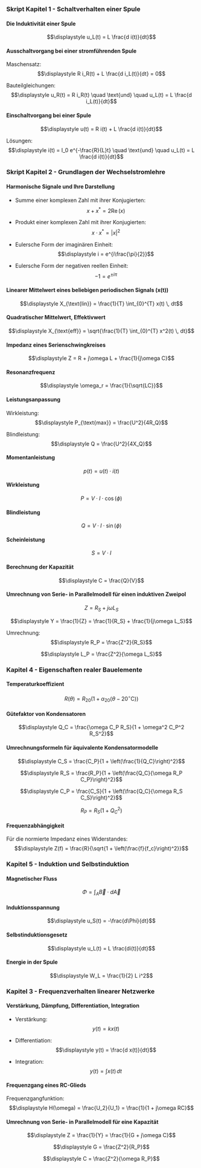### Skript Kapitel 1 - Schaltverhalten einer Spule

#### Die Induktivität einer Spule

$$\displaystyle u_L(t) = L \frac{d i(t)}{dt}$$

#### Ausschaltvorgang bei einer stromführenden Spule

Maschensatz:
$$\displaystyle R i_R(t) + L \frac{d i_L(t)}{dt} = 0$$

Bauteilgleichungen:
$$\displaystyle u_R(t) = R i_R(t) \quad \text{und} \quad u_L(t) = L \frac{d i_L(t)}{dt}$$

#### Einschaltvorgang bei einer Spule

$$\displaystyle u(t) = R i(t) + L \frac{d i(t)}{dt}$$

Lösungen:
$$\displaystyle i(t) = I_0 e^{-\frac{R}{L}t} \quad \text{und} \quad u_L(t) = L \frac{d i(t)}{dt}$$

### Skript Kapitel 2 - Grundlagen der Wechselstromlehre

#### Harmonische Signale und Ihre Darstellung

- Summe einer komplexen Zahl mit ihrer Konjugierten:
$$\displaystyle x + x^* = 2 \operatorname{Re}(x)$$

- Produkt einer komplexen Zahl mit ihrer Konjugierten:
$$\displaystyle x \cdot x^* = |x|^2$$

- Eulersche Form der imaginären Einheit:
$$\displaystyle i = e^{i\frac{\pi}{2}}$$

- Eulersche Form der negativen reellen Einheit:
$$\displaystyle -1 = e^{\pm i\pi}$$

#### Linearer Mittelwert eines beliebigen periodischen Signals \(x(t)\)

$$\displaystyle X_{\text{lin}} = \frac{1}{T} \int_{0}^{T} x(t) \, dt$$

#### Quadratischer Mittelwert, Effektivwert

$$\displaystyle X_{\text{eff}} = \sqrt{\frac{1}{T} \int_{0}^{T} x^2(t) \, dt}$$

#### Impedanz eines Serienschwingkreises

$$\displaystyle Z = R + j\omega L + \frac{1}{j\omega C}$$

#### Resonanzfrequenz

$$\displaystyle \omega_r = \frac{1}{\sqrt{LC}}$$

#### Leistungsanpassung

Wirkleistung:
$$\displaystyle P_{\text{max}} = \frac{U^2}{4R_Q}$$

Blindleistung:
$$\displaystyle Q = \frac{U^2}{4X_Q}$$

#### Momentanleistung

$$\displaystyle p(t) = u(t) \cdot i(t)$$

#### Wirkleistung

$$\displaystyle P = V \cdot I \cdot \cos(\phi)$$

#### Blindleistung

$$\displaystyle Q = V \cdot I \cdot \sin(\phi)$$

#### Scheinleistung

$$\displaystyle S = V \cdot I$$

#### Berechnung der Kapazität

$$\displaystyle C = \frac{Q}{V}$$

#### Umrechnung von Serie- in Parallelmodell für einen induktiven Zweipol

$$\displaystyle Z = R_S + j\omega L_S$$

$$\displaystyle Y = \frac{1}{Z} = \frac{1}{R_S} + \frac{1}{j\omega L_S}$$

Umrechnung:
$$\displaystyle R_P = \frac{Z^2}{R_S}$$

$$\displaystyle L_P = \frac{Z^2}{\omega L_S}$$

### Kapitel 4 - Eigenschaften realer Bauelemente

#### Temperaturkoeffizient

$$\displaystyle R(\theta) = R_{20}(1 + \alpha_{20}(\theta - 20^\circ \text{C}))$$

#### Gütefaktor von Kondensatoren

$$\displaystyle Q_C = \frac{\omega C_P R_S}{1 + \omega^2 C_P^2 R_S^2}$$

#### Umrechnungsformeln für äquivalente Kondensatormodelle

$$\displaystyle C_S = \frac{C_P}{1 + \left(\frac{1}{Q_C}\right)^2}$$

$$\displaystyle R_S = \frac{R_P}{1 + \left(\frac{Q_C}{\omega R_P C_P}\right)^2}$$

$$\displaystyle C_P = \frac{C_S}{1 + \left(\frac{Q_C}{\omega R_S C_S}\right)^2}$$

$$\displaystyle R_P = R_S (1 + Q_C^2)$$

#### Frequenzabhängigkeit

Für die normierte Impedanz eines Widerstandes:
$$\displaystyle Z(f) = \frac{R}{\sqrt{1 + \left(\frac{f}{f_c}\right)^2}}$$

### Kapitel 5 - Induktion und Selbstinduktion

#### Magnetischer Fluss

$$\displaystyle \Phi = \int_{A} \vec{B} \cdot d\vec{A}$$

#### Induktionsspannung

$$\displaystyle u_S(t) = -\frac{d\Phi}{dt}$$

#### Selbstinduktionsgesetz

$$\displaystyle u_L(t) = L \frac{di(t)}{dt}$$

#### Energie in der Spule

$$\displaystyle W_L = \frac{1}{2} L i^2$$

### Kapitel 3 - Frequenzverhalten linearer Netzwerke

#### Verstärkung, Dämpfung, Differentiation, Integration

- Verstärkung:
$$\displaystyle y(t) = k x(t)$$

- Differentiation:
$$\displaystyle y(t) = \frac{d x(t)}{dt}$$

- Integration:
$$\displaystyle y(t) = \int x(t) \, dt$$

#### Frequenzgang eines RC-Glieds

Frequenzgangfunktion:
$$\displaystyle H(\omega) = \frac{U_2}{U_1} = \frac{1}{1 + j\omega RC}$$

#### Umrechnung von Serie- in Parallelmodell für eine Kapazität

$$\displaystyle Z = \frac{1}{Y} = \frac{1}{G + j\omega C}$$

$$\displaystyle G = \frac{Z^2}{R_P}$$

$$\displaystyle C = \frac{Z^2}{\omega R_P}$$
